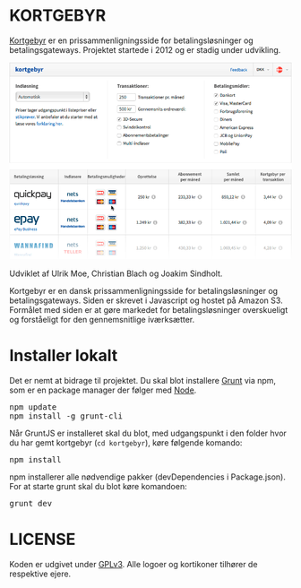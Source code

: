 KORTGEBYR
================
<a href="http://kortgebyr.dk">Kortgebyr</a> er en prissammenligningsside for betalingsløsninger og betalingsgateways. Projektet startede i 2012 og er stadig under udvikling.

![Alt text](/screenshot.png?raw=true "kortgebyr screenshot")

Udviklet af Ulrik Moe, Christian Blach og Joakim Sindholt.

Kortgebyr er en dansk prissammenligningsside for betalingsløsninger og betalingsgateways. Siden er skrevet i Javascript og hostet på Amazon S3. Formålet med siden er at gøre markedet for betalingsløsninger overskueligt og forståeligt for den gennemsnitlige iværksætter.


Installer lokalt
=================

Det er nemt at bidrage til projektet. Du skal blot installere <a href="http://gruntjs.com">Grunt</a> via npm, som er en package manager der følger med <a href="http://nodejs.org/download/">Node</a>. 

<pre>
npm update
npm install -g grunt-cli
</pre>

Når GruntJS er installeret skal du blot, med udgangspunkt i den folder hvor du har gemt kortgebyr (<code>cd kortgebyr</code>), køre følgende komando:

<pre>
npm install
</pre>

npm installerer alle nødvendige pakker (devDependencies i Package.json).
For at starte grunt skal du blot køre komandoen:
<pre>
grunt dev
</pre>


LICENSE
============
Koden er udgivet under [GPLv3](GPLv3.md). Alle logoer og kortikoner tilhører de respektive ejere.
